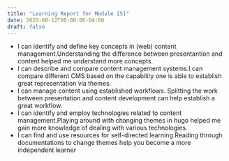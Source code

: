 ```yaml
---
title: "Learning Report for Module [5]"
date: 2020-08-12T00:00:00-04:00
draft: false
---
```


- I can identify and define key concepts in (web) content management.Understanding the difference between presentantion and content helped me understand more concepts.
- I can describe and compare content management systems.I can compare different CMS based on the capability one is able to establish great representation via themes.
- I can manage content using established workflows. Splitting the work between presentation and content development can help establish a great workflow.
- I can identify and employ technologies related to content management.Playing around with changing themes in hugo helped me gain more knowledge of dealing with various technologies.
- I can find and use resources for self-directed learning.Reading through documentations to change themes help you become a more independent learner
